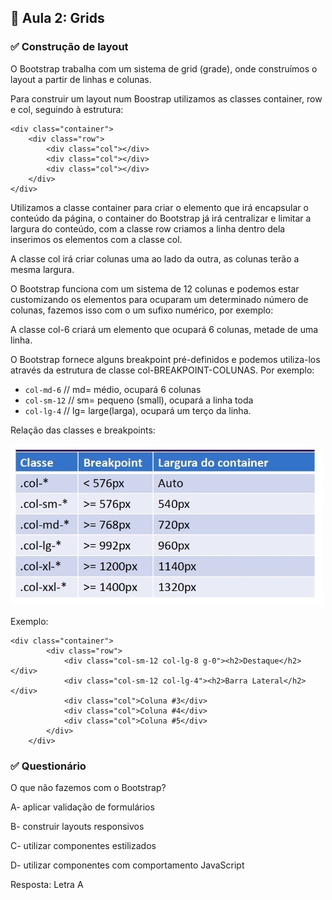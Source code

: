 ## 📝 Aula 2: Grids
### ✅ Construção de layout
O Bootstrap trabalha com um sistema de grid (grade), onde construímos o layout a partir de linhas e colunas.

Para construir um layout num Boostrap utilizamos as classes container, row e col, seguindo à estrutura:
```
<div class="container">
    <div class="row">
        <div class="col"></div>
        <div class="col"></div>
        <div class="col"></div>
    </div>
</div>
```

Utilizamos a classe container para criar o elemento que irá encapsular o conteúdo da página, o container do Bootstrap já irá centralizar e limitar a largura do conteúdo, com a classe row criamos a linha dentro dela inserimos os elementos com a classe col.

A classe col irá criar colunas uma ao lado da outra, as colunas terão a mesma largura.

O Bootstrap funciona com um sistema de 12 colunas e podemos estar customizando os elementos para ocuparam um determinado número de colunas, fazemos isso com o um sufixo numérico, por exemplo:

A classe col-6 criará um elemento que ocupará 6 colunas, metade de uma linha.

O Bootstrap fornece alguns breakpoint pré-definidos e podemos utiliza-los através da estrutura de classe col-BREAKPOINT-COLUNAS. Por exemplo:

- ``col-md-6`` // md= médio, ocupará 6 colunas
- ``col-sm-12`` // sm= pequeno (small), ocupará a linha toda
- ``col-lg-4`` // lg= large(larga), ocupará um terço da linha.

Relação das classes e breakpoints:

<img src="./img/img-01.jpg" alt="Imagem da tabela de breakpoints x classes">

<br>

Exemplo:
```
<div class="container">
        <div class="row">
            <div class="col-sm-12 col-lg-8 g-0"><h2>Destaque</h2></div>
            <div class="col-sm-12 col-lg-4"><h2>Barra Lateral</h2></div>
            <div class="col">Coluna #3</div>
            <div class="col">Coluna #4</div>
            <div class="col">Coluna #5</div>
        </div>
    </div>
```

### ✅ Questionário
O que não fazemos com o Bootstrap?

A- aplicar validação de formulários

B- construir layouts responsivos

C- utilizar componentes estilizados

D- utilizar componentes com comportamento JavaScript 

Resposta: Letra A